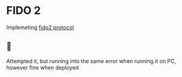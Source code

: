 # FIDO 2

Implemeting [fido2 protocol](https://fidoalliance.org/developers/)

## 🤕
Attempted it, but running into the same error when running it on PC, however fine when deployed
